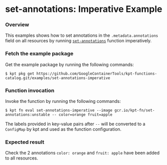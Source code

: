 # set-annotations: Imperative Example

### Overview

This examples shows how to set annotations in the `.metadata.annotations` field
on all resources by running [`set-annotations`] function imperatively.

### Fetch the example package

Get the example package by running the following commands:

```shell
$ kpt pkg get https://github.com/GoogleContainerTools/kpt-functions-catalog.git/examples/set-annotations-imperative
```

### Function invocation

Invoke the function by running the following commands:

```shell
$ kpt fn eval set-annotations-imperative --image gcr.io/kpt-fn/set-annotations:unstable -- color=orange fruit=apple
```

The labels provided in key-value pairs after `--` will be converted to a
`ConfigMap` by kpt and used as the function configuration.

### Expected result

Check the 2 annotations `color: orange` and `fruit: apple` have been added to
all resources.

[`set-annotations`]: https://catalog.kpt.dev/set-annotations/v0.1/
